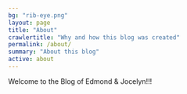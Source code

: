 ```yaml
---
bg: "rib-eye.png"
layout: page
title: "About"
crawlertitle: "Why and how this blog was created"
permalink: /about/
summary: "About this blog"
active: about
---
```


Welcome to the Blog of Edmond & Jocelyn!!!
